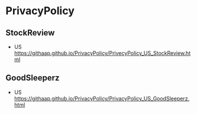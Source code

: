 # PrivacyPolicy

## StockReview
- US
https://githaap.github.io/PrivacyPolicy/PrivecyPolicy_US_StockReview.html

## GoodSleeperz
- US
https://githaap.github.io/PrivacyPolicy/PrivacyPolicy_US_GoodSleeperz.html
